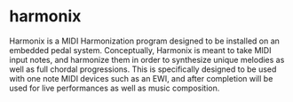 # harmonix
Harmonix is a MIDI Harmonization program designed to be installed on an embedded pedal system.  Conceptually, Harmonix is meant to take MIDI input notes, and harmonize them in order to synthesize unique melodies as well as full chordal progressions.  This is specifically designed to be used with one note MIDI devices such as an EWI, and after completion will be used for live performances as well as music composition.
